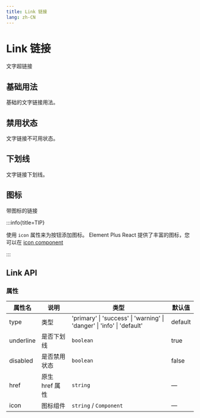 ```yaml
---
title: Link 链接
lang: zh-CN
---
```


# Link 链接

文字超链接

## 基础用法

基础的文字链接用法。

<code src="./basic.tsx"></code>

## 禁用状态

文字链接不可用状态。

<code src="./disabled.tsx"></code>

## 下划线

文字链接下划线。

<code src="./underline.tsx"></code>

## 图标

带图标的链接

:::info{title=TIP}

使用 `icon` 属性来为按钮添加图标。 Element Plus React 提供了丰富的图标，您可以在 [icon component](/components/icon-list)

:::

<code src="./with-icon.tsx"></code>

## Link API

### 属性

| 属性名    | 说明           | 类型                                                                                | 默认值  |
| --------- | -------------- | ----------------------------------------------------------------------------------- | ------- |
| type      | 类型           | <Enum>'primary' \| 'success' \| 'warning' \| 'danger' \| 'info' \| 'default'</Enum> | default |
| underline | 是否下划线     | `boolean`                                                                           | true    |
| disabled  | 是否禁用状态   | `boolean`                                                                           | false   |
| href      | 原生 href 属性 | `string`                                                                            | —       |
| icon      | 图标组件       | `string` / `Component`                                                              | —       |
